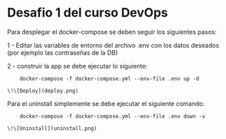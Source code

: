 # Desafio 1 del curso DevOps

Para desplegar el docker-compose se deben seguir los siguientes pasos:

1 - Editar las variables de entorno del archivo .env con los datos deseados (por ejemplo las contraseñas de la DB)

2 - construir la app se debe ejecutar lo siguiente:
```
    docker-compose -f docker-compose.yml --env-file .env up -d
```    
    \!\[Deploy](deploy.png)
    

Para el uninstall simplemente se debe ejecutar el siguiente comando:
```
    docker-compose -f docker-compose.yml --env-file .env down -v
```
    \!\[Uninstall](uninstall.png)     
